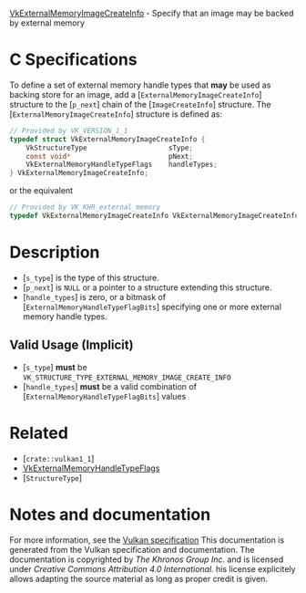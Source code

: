 [VkExternalMemoryImageCreateInfo](https://www.khronos.org/registry/vulkan/specs/1.3-extensions/man/html/VkExternalMemoryImageCreateInfo.html) - Specify that an image may be backed by external memory

# C Specifications
To define a set of external memory handle types that  **may**  be used as backing
store for an image, add a [`ExternalMemoryImageCreateInfo`] structure to
the [`p_next`] chain of the [`ImageCreateInfo`] structure.
The [`ExternalMemoryImageCreateInfo`] structure is defined as:
```c
// Provided by VK_VERSION_1_1
typedef struct VkExternalMemoryImageCreateInfo {
    VkStructureType                    sType;
    const void*                        pNext;
    VkExternalMemoryHandleTypeFlags    handleTypes;
} VkExternalMemoryImageCreateInfo;
```
or the equivalent
```c
// Provided by VK_KHR_external_memory
typedef VkExternalMemoryImageCreateInfo VkExternalMemoryImageCreateInfoKHR;
```

# Description
- [`s_type`] is the type of this structure.
- [`p_next`] is `NULL` or a pointer to a structure extending this structure.
- [`handle_types`] is zero, or a bitmask of [`ExternalMemoryHandleTypeFlagBits`] specifying one or more external memory handle types.

## Valid Usage (Implicit)
-  [`s_type`] **must**  be `VK_STRUCTURE_TYPE_EXTERNAL_MEMORY_IMAGE_CREATE_INFO`
-  [`handle_types`] **must**  be a valid combination of [`ExternalMemoryHandleTypeFlagBits`] values

# Related
- [`crate::vulkan1_1`]
- [VkExternalMemoryHandleTypeFlags]()
- [`StructureType`]

# Notes and documentation
For more information, see the [Vulkan specification](https://www.khronos.org/registry/vulkan/specs/1.3-extensions/html/vkspec.html)
This documentation is generated from the Vulkan specification and documentation.
The documentation is copyrighted by *The Khronos Group Inc.* and is licensed under *Creative Commons Attribution 4.0 International*.
his license explicitely allows adapting the source material as long as proper credit is given.
        